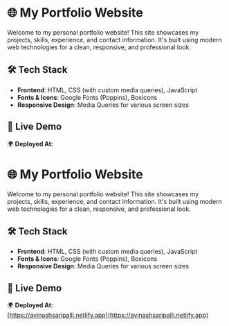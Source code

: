 # 🌐 My Portfolio Website

Welcome to my personal portfolio website! This site showcases my projects, skills, experience, and contact information. It's built using modern web technologies for a clean, responsive, and professional look.

## 🛠 Tech Stack

- **Frontend**: HTML, CSS (with custom media queries), JavaScript
- **Fonts & Icons**: Google Fonts (Poppins), Boxicons
- **Responsive Design**: Media Queries for various screen sizes

## 🚀 Live Demo

🌍 **Deployed At:**  
# 🌐 My Portfolio Website

Welcome to my personal portfolio website! This site showcases my projects, skills, experience, and contact information. It's built using modern web technologies for a clean, responsive, and professional look.

## 🛠 Tech Stack

- **Frontend**: HTML, CSS (with custom media queries), JavaScript
- **Fonts & Icons**: Google Fonts (Poppins), Boxicons
- **Responsive Design**: Media Queries for various screen sizes

## 🚀 Live Demo

🌍 **Deployed At:**  
[https://avinashsaripalli.netlify.app](https://avinashsaripalli.netlify.app)  


